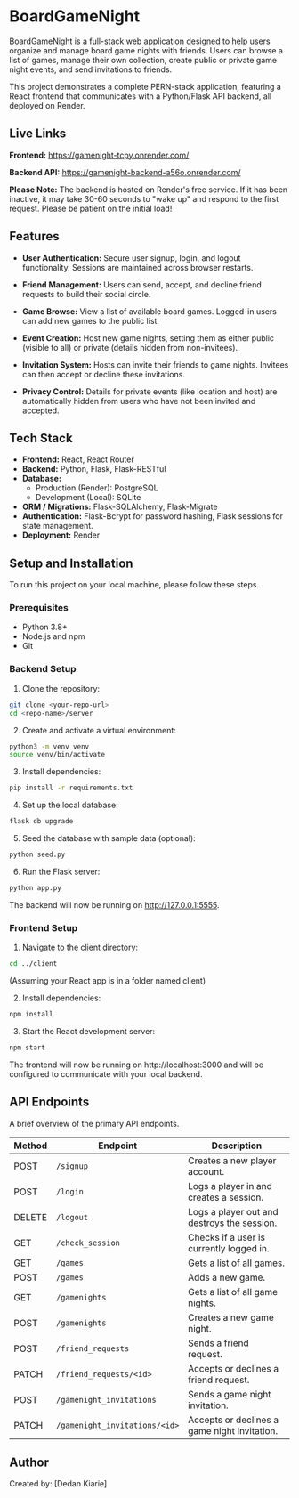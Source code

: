 #  BoardGameNight

BoardGameNight is a full-stack web application designed to help users organize and manage board game nights with friends. Users can browse a list of games, manage their own collection, create public or private game night events, and send invitations to friends.

This project demonstrates a complete PERN-stack application, featuring a React frontend that communicates with a Python/Flask API backend, all deployed on Render.

##  Live Links

**Frontend:** https://gamenight-tcpy.onrender.com/

**Backend API:** https://gamenight-backend-a56o.onrender.com/

**Please Note:** The backend is hosted on Render's free service. If it has been inactive, it may take 30-60 seconds to "wake up" and respond to the first request. Please be patient on the initial load!

##  Features

- **User Authentication:** Secure user signup, login, and logout functionality. Sessions are maintained across browser restarts.

- **Friend Management:** Users can send, accept, and decline friend requests to build their social circle.

- **Game Browse:** View a list of available board games. Logged-in users can add new games to the public list.

- **Event Creation:** Host new game nights, setting them as either public (visible to all) or private (details hidden from non-invitees).

- **Invitation System:** Hosts can invite their friends to game nights. Invitees can then accept or decline these invitations.

- **Privacy Control:** Details for private events (like location and host) are automatically hidden from users who have not been invited and accepted.

##  Tech Stack

- **Frontend:** React, React Router
- **Backend:** Python, Flask, Flask-RESTful
- **Database:**
  - Production (Render): PostgreSQL
  - Development (Local): SQLite
- **ORM / Migrations:** Flask-SQLAlchemy, Flask-Migrate
- **Authentication:** Flask-Bcrypt for password hashing, Flask sessions for state management.
- **Deployment:** Render

##  Setup and Installation

To run this project on your local machine, please follow these steps.

### Prerequisites

- Python 3.8+
- Node.js and npm
- Git

### Backend Setup

1. Clone the repository:
```bash
git clone <your-repo-url>
cd <repo-name>/server
```

2. Create and activate a virtual environment:
```bash
python3 -m venv venv
source venv/bin/activate
```

3. Install dependencies:
```bash
pip install -r requirements.txt
```

4. Set up the local database:
```bash
flask db upgrade
```

5. Seed the database with sample data (optional):
```bash
python seed.py
```

6. Run the Flask server:
```bash
python app.py
```

The backend will now be running on http://127.0.0.1:5555.

### Frontend Setup

1. Navigate to the client directory:
```bash
cd ../client 
```
(Assuming your React app is in a folder named client)

2. Install dependencies:
```bash
npm install
```

3. Start the React development server:
```bash
npm start
```

The frontend will now be running on http://localhost:3000 and will be configured to communicate with your local backend.

## API Endpoints

A brief overview of the primary API endpoints.

| Method | Endpoint | Description |
|--------|----------|-------------|
| POST | `/signup` | Creates a new player account. |
| POST | `/login` | Logs a player in and creates a session. |
| DELETE | `/logout` | Logs a player out and destroys the session. |
| GET | `/check_session` | Checks if a user is currently logged in. |
| GET | `/games` | Gets a list of all games. |
| POST | `/games` | Adds a new game. |
| GET | `/gamenights` | Gets a list of all game nights. |
| POST | `/gamenights` | Creates a new game night. |
| POST | `/friend_requests` | Sends a friend request. |
| PATCH | `/friend_requests/<id>` | Accepts or declines a friend request. |
| POST | `/gamenight_invitations` | Sends a game night invitation. |
| PATCH | `/gamenight_invitations/<id>` | Accepts or declines a game night invitation. |

##  Author

Created by: [Dedan Kiarie]